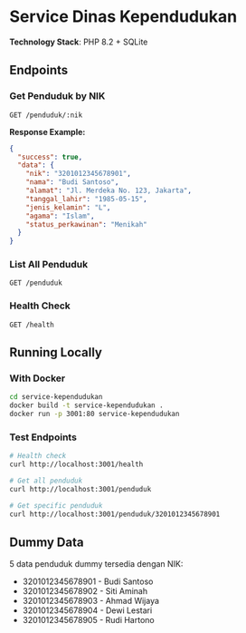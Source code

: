 # Service Dinas Kependudukan

**Technology Stack**: PHP 8.2 + SQLite

## Endpoints

### Get Penduduk by NIK
```
GET /penduduk/:nik
```

**Response Example:**
```json
{
  "success": true,
  "data": {
    "nik": "3201012345678901",
    "nama": "Budi Santoso",
    "alamat": "Jl. Merdeka No. 123, Jakarta",
    "tanggal_lahir": "1985-05-15",
    "jenis_kelamin": "L",
    "agama": "Islam",
    "status_perkawinan": "Menikah"
  }
}
```

### List All Penduduk
```
GET /penduduk
```

### Health Check
```
GET /health
```

## Running Locally

### With Docker
```bash
cd service-kependudukan
docker build -t service-kependudukan .
docker run -p 3001:80 service-kependudukan
```

### Test Endpoints
```bash
# Health check
curl http://localhost:3001/health

# Get all penduduk
curl http://localhost:3001/penduduk

# Get specific penduduk
curl http://localhost:3001/penduduk/3201012345678901
```

## Dummy Data

5 data penduduk dummy tersedia dengan NIK:
- 3201012345678901 - Budi Santoso
- 3201012345678902 - Siti Aminah
- 3201012345678903 - Ahmad Wijaya
- 3201012345678904 - Dewi Lestari
- 3201012345678905 - Rudi Hartono
